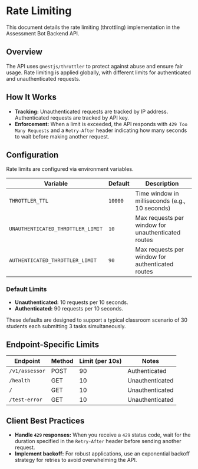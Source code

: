 # Rate Limiting

This document details the rate limiting (throttling) implementation in the Assessment Bot Backend API.

## Overview

The API uses `@nestjs/throttler` to protect against abuse and ensure fair usage. Rate limiting is applied globally, with different limits for authenticated and unauthenticated requests.

## How It Works

- **Tracking:** Unauthenticated requests are tracked by IP address. Authenticated requests are tracked by API key.
- **Enforcement:** When a limit is exceeded, the API responds with `429 Too Many Requests` and a `Retry-After` header indicating how many seconds to wait before making another request.

## Configuration

Rate limits are configured via environment variables.

| Variable                          | Default | Description                                        |
| --------------------------------- | ------- | -------------------------------------------------- |
| `THROTTLER_TTL`                   | `10000` | Time window in milliseconds (e.g., 10 seconds)     |
| `UNAUTHENTICATED_THROTTLER_LIMIT` | `10`    | Max requests per window for unauthenticated routes |
| `AUTHENTICATED_THROTTLER_LIMIT`   | `90`    | Max requests per window for authenticated routes   |

### Default Limits

- **Unauthenticated:** 10 requests per 10 seconds.
- **Authenticated:** 90 requests per 10 seconds.

These defaults are designed to support a typical classroom scenario of 30 students each submitting 3 tasks simultaneously.

## Endpoint-Specific Limits

| Endpoint       | Method | Limit (per 10s) | Notes           |
| -------------- | ------ | --------------- | --------------- |
| `/v1/assessor` | POST   | 90              | Authenticated   |
| `/health`      | GET    | 10              | Unauthenticated |
| `/`            | GET    | 10              | Unauthenticated |
| `/test-error`  | GET    | 10              | Unauthenticated |

## Client Best Practices

- **Handle `429` responses:** When you receive a `429` status code, wait for the duration specified in the `Retry-After` header before sending another request.
- **Implement backoff:** For robust applications, use an exponential backoff strategy for retries to avoid overwhelming the API.
